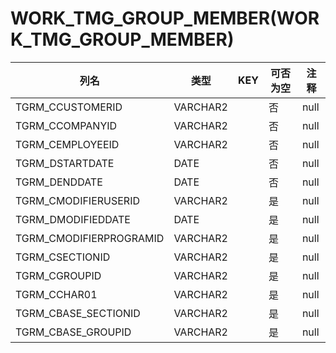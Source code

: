 # WORK_TMG_GROUP_MEMBER(WORK_TMG_GROUP_MEMBER)
| 列名   | 类型   | KEY  | 可否为空 | 注释   |
| ---- | ---- | ---- | ---- | ---- |
|TGRM_CCUSTOMERID|VARCHAR2||否|null|
|TGRM_CCOMPANYID|VARCHAR2||否|null|
|TGRM_CEMPLOYEEID|VARCHAR2||否|null|
|TGRM_DSTARTDATE|DATE||否|null|
|TGRM_DENDDATE|DATE||否|null|
|TGRM_CMODIFIERUSERID|VARCHAR2||是|null|
|TGRM_DMODIFIEDDATE|DATE||是|null|
|TGRM_CMODIFIERPROGRAMID|VARCHAR2||是|null|
|TGRM_CSECTIONID|VARCHAR2||是|null|
|TGRM_CGROUPID|VARCHAR2||是|null|
|TGRM_CCHAR01|VARCHAR2||是|null|
|TGRM_CBASE_SECTIONID|VARCHAR2||是|null|
|TGRM_CBASE_GROUPID|VARCHAR2||是|null|
